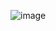 ![image](https://github.com/CaveiraDev/Skull-Chat/assets/122944586/feb7991b-732c-4b86-8318-5cf5674294a2)
